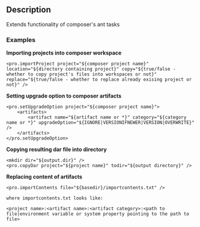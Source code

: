 ## Description

Extends functionality of composer's ant tasks

### Examples

**Importing projects into composer workspace**

```
<pro.importProject project="${composer project name}" location="${directory containing project}" copy="${true/false - whether to copy project's files into workspaces or not}" replace="${true/false - whether to replace already exising project or not}" />
```

**Setting upgrade option to composer artifacts**

```
<pro.setUpgradeOption project="${composer project name}">
    <artifacts>
        <artifact name="${artifact name or *}" category="${category name or *}" upgradeOption="${IGNORE|VERSIONIFNEWER|VERSION|OVERWRITE}" />
    </artifacts>
</pro.setUpgradeOption>
```


**Copying resulting dar file into directory**

```
<mkdir dir="${output.dir}" />
<pro.copyDar project="${project name}" todir="${output directory}" />
```

**Replacing content of artifacts**

```
<pro.importContents file="${basedir}/importcontents.txt" />

where importcontents.txt looks like:

<project name>:<artifact name>:<artifact category>:<path to file|environment variable or system property pointing to the path to file>

```